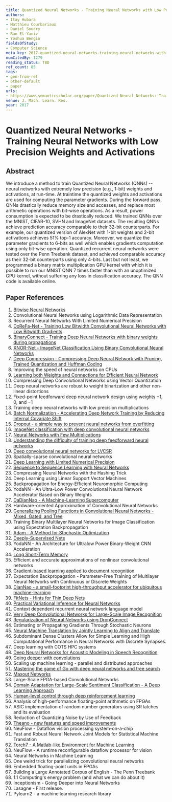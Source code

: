 ```yaml
---
title: Quantized Neural Networks - Training Neural Networks with Low Precision Weights and Activations
authors:
- Itay Hubara
- Matthieu Courbariaux
- Daniel Soudry
- Ran El-Yaniv
- Yoshua Bengio
fieldsOfStudy:
- Computer Science
meta_key: 2017-quantized-neural-networks-training-neural-networks-with-low-precision-weights-and-activations
numCitedBy: 1279
reading_status: TBD
ref_count: 85
tags:
- gen-from-ref
- other-default
- paper
urls:
- https://www.semanticscholar.org/paper/Quantized-Neural-Networks:-Training-Neural-Networks-Hubara-Courbariaux/d2e4147eecae6f914e9e1e9aece8fdd2eaed809f?sort=total-citations
venue: J. Mach. Learn. Res.
year: 2017
---
```


# Quantized Neural Networks - Training Neural Networks with Low Precision Weights and Activations

## Abstract

We introduce a method to train Quantized Neural Networks (QNNs) -- neural networks with extremely low precision (e.g., 1-bit) weights and activations, at run-time. At traintime the quantized weights and activations are used for computing the parameter gradients. During the forward pass, QNNs drastically reduce memory size and accesses, and replace most arithmetic operations with bit-wise operations. As a result, power consumption is expected to be drastically reduced. We trained QNNs over the MNIST, CIFAR-10, SVHN and ImageNet datasets. The resulting QNNs achieve prediction accuracy comparable to their 32-bit counterparts. For example, our quantized version of AlexNet with 1-bit weights and 2-bit activations achieves 51% top-1 accuracy. Moreover, we quantize the parameter gradients to 6-bits as well which enables gradients computation using only bit-wise operation. Quantized recurrent neural networks were tested over the Penn Treebank dataset, and achieved comparable accuracy as their 32-bit counterparts using only 4-bits. Last but not least, we programmed a binary matrix multiplication GPU kernel with which it is possible to run our MNIST QNN 7 times faster than with an unoptimized GPU kernel, without suffering any loss in classification accuracy. The QNN code is available online.

## Paper References

1. [Bitwise Neural Networks](2016-bitwise-neural-networks.md)
2. Convolutional Neural Networks using Logarithmic Data Representation
3. Recurrent Neural Networks With Limited Numerical Precision
4. [DoReFa-Net - Training Low Bitwidth Convolutional Neural Networks with Low Bitwidth Gradients](2016-dorefa-net-training-low-bitwidth-convolutional-neural-networks-with-low-bitwidth-gradients.md)
5. [BinaryConnect - Training Deep Neural Networks with binary weights during propagations](2015-binaryconnect-training-deep-neural-networks-with-binary-weights-during-propagations.md)
6. [XNOR-Net - ImageNet Classification Using Binary Convolutional Neural Networks](2016-xnor-net-imagenet-classification-using-binary-convolutional-neural-networks.md)
7. [Deep Compression - Compressing Deep Neural Network with Pruning, Trained Quantization and Huffman Coding](2016-deep-compression-compressing-deep-neural-network-with-pruning-trained-quantization-and-huffman-coding.md)
8. Improving the speed of neural networks on CPUs
9. [Learning both Weights and Connections for Efficient Neural Network](2015-learning-both-weights-and-connections-for-efficient-neural-network.md)
10. Compressing Deep Convolutional Networks using Vector Quantization
11. Deep neural networks are robust to weight binarization and other non-linear distortions
12. Fixed-point feedforward deep neural network design using weights +1, 0, and −1
13. Training deep neural networks with low precision multiplications
14. [Batch Normalization - Accelerating Deep Network Training by Reducing Internal Covariate Shift](2015-batch-normalization-accelerating-deep-network-training-by-reducing-internal-covariate-shift.md)
15. [Dropout - a simple way to prevent neural networks from overfitting](2014-dropout-a-simple-way-to-prevent-neural-networks-from-overfitting.md)
16. [ImageNet classification with deep convolutional neural networks](2012-imagenet-classification-with-deep-convolutional-neural-networks.md)
17. [Neural Networks with Few Multiplications](2016-neural-networks-with-few-multiplications.md)
18. [Understanding the difficulty of training deep feedforward neural networks](2010-understanding-the-difficulty-of-training-deep-feedforward-neural-networks.md)
19. [Deep convolutional neural networks for LVCSR](2013-deep-convolutional-neural-networks-for-lvcsr.md)
20. Spatially-sparse convolutional neural networks
21. [Deep Learning with Limited Numerical Precision](2015-deep-learning-with-limited-numerical-precision.md)
22. [Sequence to Sequence Learning with Neural Networks](2014-sequence-to-sequence-learning-with-neural-networks.md)
23. Compressing Neural Networks with the Hashing Trick
24. Deep Learning using Linear Support Vector Machines
25. Backpropagation for Energy-Efficient Neuromorphic Computing
26. YodaNN - An Ultra-Low Power Convolutional Neural Network Accelerator Based on Binary Weights
27. [DaDianNao - A Machine-Learning Supercomputer](2014-dadiannao-a-machine-learning-supercomputer.md)
28. Hardware-oriented Approximation of Convolutional Neural Networks
29. [Generalizing Pooling Functions in Convolutional Neural Networks - Mixed, Gated, and Tree](2016-generalizing-pooling-functions-in-convolutional-neural-networks-mixed-gated-and-tree.md)
30. Training Binary Multilayer Neural Networks for Image Classification using Expectation Backpropagation
31. [Adam - A Method for Stochastic Optimization](2015-adam-a-method-for-stochastic-optimization.md)
32. [Deeply-Supervised Nets](2015-deeply-supervised-nets.md)
33. YodaNN - An Architecture for Ultralow Power Binary-Weight CNN Acceleration
34. [Long Short-Term Memory](1997-long-short-term-memory.md)
35. Efficient and accurate approximations of nonlinear convolutional networks
36. [Gradient-based learning applied to document recognition](1998-gradient-based-learning-applied-to-document-recognition.md)
37. Expectation Backpropagation - Parameter-Free Training of Multilayer Neural Networks with Continuous or Discrete Weights
38. [DianNao - a small-footprint high-throughput accelerator for ubiquitous machine-learning](2014-diannao-a-small-footprint-high-throughput-accelerator-for-ubiquitous-machine-learning.md)
39. [FitNets - Hints for Thin Deep Nets](2015-fitnets-hints-for-thin-deep-nets.md)
40. [Practical Variational Inference for Neural Networks](2011-practical-variational-inference-for-neural-networks.md)
41. Context dependent recurrent neural network language model
42. [Very Deep Convolutional Networks for Large-Scale Image Recognition](2015-very-deep-convolutional-networks-for-large-scale-image-recognition.md)
43. [Regularization of Neural Networks using DropConnect](2013-regularization-of-neural-networks-using-dropconnect.md)
44. Estimating or Propagating Gradients Through Stochastic Neurons
45. [Neural Machine Translation by Jointly Learning to Align and Translate](2015-neural-machine-translation-by-jointly-learning-to-align-and-translate.md)
46. Subdominant Dense Clusters Allow for Simple Learning and High Computational Performance in Neural Networks with Discrete Synapses.
47. Deep learning with COTS HPC systems
48. [Deep Neural Networks for Acoustic Modeling in Speech Recognition](2012-deep-neural-networks-for-acoustic-modeling-in-speech-recognition.md)
49. [Going deeper with convolutions](2015-going-deeper-with-convolutions.md)
50. Scaling up machine learning - parallel and distributed approaches
51. [Mastering the game of Go with deep neural networks and tree search](2016-mastering-the-game-of-go-with-deep-neural-networks-and-tree-search.md)
52. [Maxout Networks](2013-maxout-networks.md)
53. Large-Scale FPGA-based Convolutional Networks
54. [Domain Adaptation for Large-Scale Sentiment Classification - A Deep Learning Approach](2011-domain-adaptation-for-large-scale-sentiment-classification-a-deep-learning-approach.md)
55. [Human-level control through deep reinforcement learning](2015-human-level-control-through-deep-reinforcement-learning.md)
56. Analysis of high-performance floating-point arithmetic on FPGAs
57. ASIC implementation of random number generators using SR latches and its evaluation
58. Reduction of Quantizing Noise by Use of Feedback
59. [Theano - new features and speed improvements](2012-theano-new-features-and-speed-improvements.md)
60. NeuFlow - Dataflow vision processing system-on-a-chip
61. Fast and Robust Neural Network Joint Models for Statistical Machine Translation
62. [Torch7 - A Matlab-like Environment for Machine Learning](2011-torch7-a-matlab-like-environment-for-machine-learning.md)
63. NeuFlow - A runtime reconfigurable dataflow processor for vision
64. Neural Networks in Machine Learning
65. One weird trick for parallelizing convolutional neural networks
66. Embedded floating-point units in FPGAs
67. Building a Large Annotated Corpus of English - The Penn Treebank
68. 1.1 Computing's energy problem (and what we can do about it)
69. Inceptionism - Going Deeper into Neural Networks
70. Lasagne - First release.
71. Pylearn2 - a machine learning research library
